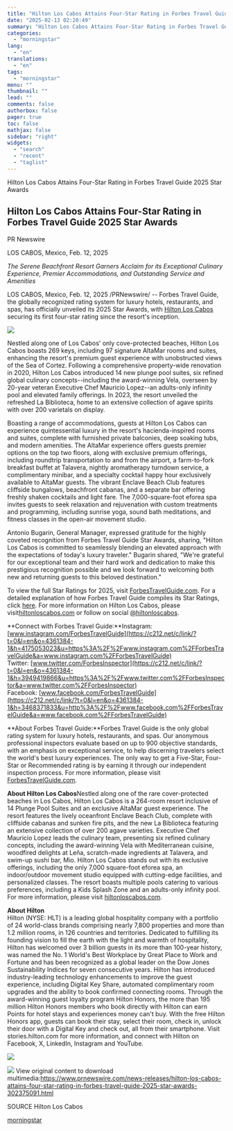 ```yaml
---
title: "Hilton Los Cabos Attains Four-Star Rating in Forbes Travel Guide 2025 Star Awards"
date: "2025-02-13 02:20:49"
summary: "Hilton Los Cabos Attains Four-Star Rating in Forbes Travel Guide 2025 Star Awards Hilton Los Cabos Attains Four-Star Rating in Forbes Travel Guide 2025 Star Awards PR Newswire LOS CABOS, Mexico, Feb. 12, 2025 The Serene Beachfront Resort Garners Acclaim for its Exceptional Culinary Experience, Premier Accommodations, and Outstanding Service..."
categories:
  - "morningstar"
lang:
  - "en"
translations:
  - "en"
tags:
  - "morningstar"
menu: ""
thumbnail: ""
lead: ""
comments: false
authorbox: false
pager: true
toc: false
mathjax: false
sidebar: "right"
widgets:
  - "search"
  - "recent"
  - "taglist"
---
```


Hilton Los Cabos Attains Four-Star Rating in Forbes Travel Guide 2025 Star Awards

Hilton Los Cabos Attains Four-Star Rating in Forbes Travel Guide 2025 Star Awards
---------------------------------------------------------------------------------

PR Newswire

LOS CABOS, Mexico, Feb. 12, 2025


*The Serene Beachfront Resort Garners Acclaim for its Exceptional Culinary Experience, Premier Accommodations, and Outstanding Service and Amenities* 

LOS CABOS, Mexico, Feb. 12, 2025 /PRNewswire/ -- Forbes Travel Guide, the globally recognized rating system for luxury hotels, restaurants, and spas, has officially unveiled its 2025 Star Awards, with [Hilton Los Cabos](https://c212.net/c/link/?t=0&l=en&o=4361384-1&h=3105546865&u=https%3A%2F%2Fwww.hiltonloscabos.com%2F&a=Hilton+Los+Cabos) securing its first four-star rating since the resort's inception.

[![](https://mma.prnewswire.com/media/2618923/Hilton_Los_Cabos_Hotel.jpg)](https://mma.prnewswire.com/media/2618923/Hilton_Los_Cabos_Hotel.html)

Nestled along one of Los Cabos' only cove-protected beaches, Hilton Los Cabos boasts 269 keys, including 97 signature AltaMar rooms and suites, enhancing the resort's premium guest experience with unobstructed views of the Sea of Cortez. Following a comprehensive property-wide renovation in 2020, Hilton Los Cabos introduced 14 new plunge pool suites, six refined global culinary concepts--including the award-winning Vela, overseen by 20-year veteran Executive Chef Mauricio Lopez--an adults-only infinity pool and elevated family offerings. In 2023, the resort unveiled the refreshed La Biblioteca, home to an extensive collection of agave spirits with over 200 varietals on display.

Boasting a range of accommodations, guests at Hilton Los Cabos can experience quintessential luxury in the resort's hacienda-inspired rooms and suites, complete with furnished private balconies, deep soaking tubs, and modern amenities. The AltaMar experience offers guests premier options on the top two floors, along with exclusive premium offerings, including roundtrip transportation to and from the airport, a farm-to-fork breakfast buffet at Talavera, nightly aromatherapy turndown service, a complimentary minibar, and a specialty cocktail happy hour exclusively available to AltaMar guests. The vibrant Enclave Beach Club features cliffside bungalows, beachfront cabanas, and a separate bar offering freshly shaken cocktails and light fare. The 7,000-square-foot eforea spa invites guests to seek relaxation and rejuvenation with custom treatments and programming, including sunrise yoga, sound bath meditations, and fitness classes in the open-air movement studio.

Antonio Bugarin, General Manager, expressed gratitude for the highly coveted recognition from Forbes Travel Guide Star Awards, sharing, "Hilton Los Cabos is committed to seamlessly blending an elevated approach with the expectations of today's luxury traveler." Bugarin shared, "We're grateful for our exceptional team and their hard work and dedication to make this prestigious recognition possible and we look forward to welcoming both new and returning guests to this beloved destination."

To view the full Star Ratings for 2025, visit [ForbesTravelGuide.com](https://c212.net/c/link/?t=0&l=en&o=4361384-1&h=601628711&u=https%3A%2F%2Fwww.forbestravelguide.com%2F&a=ForbesTravelGuide.com). For a detailed explanation of how Forbes Travel Guide compiles its Star Ratings, click [here](https://c212.net/c/link/?t=0&l=en&o=4361384-1&h=1076236885&u=https%3A%2F%2Fwww.forbestravelguide.com%2Fabout&a=here). For more information on Hilton Los Cabos, please visit[hiltonloscabos.com](https://c212.net/c/link/?t=0&l=en&o=4361384-1&h=2842218071&u=https%3A%2F%2Fwww.hiltonloscabos.com%2F&a=hiltonloscabos.com) or follow on social [@hiltonloscabos](https://c212.net/c/link/?t=0&l=en&o=4361384-1&h=228670198&u=https%3A%2F%2Fwww.instagram.com%2Fhiltonloscabos&a=+%40hiltonloscabos).

**Connect with Forbes Travel Guide:**Instagram: [www.instagram.com/ForbesTravelGuide](https://c212.net/c/link/?t=0&l=en&o=4361384-1&h=4175053023&u=https%3A%2F%2Fwww.instagram.com%2FForbesTravelGuide&a=www.instagram.com%2FForbesTravelGuide)  
Twitter: [www.twitter.com/ForbesInspector](https://c212.net/c/link/?t=0&l=en&o=4361384-1&h=3949419866&u=https%3A%2F%2Fwww.twitter.com%2FForbesInspector&a=www.twitter.com%2FForbesInspector)    
Facebook: [www.facebook.com/ForbesTravelGuide](https://c212.net/c/link/?t=0&l=en&o=4361384-1&h=3468371833&u=http%3A%2F%2Fwww.facebook.com%2FForbesTravelGuide&a=www.facebook.com%2FForbesTravelGuide)

**About Forbes Travel Guide:**Forbes Travel Guide is the only global rating system for luxury hotels, restaurants, and spas. Our anonymous professional inspectors evaluate based on up to 900 objective standards, with an emphasis on exceptional service, to help discerning travelers select the world's best luxury experiences. The only way to get a Five-Star, Four-Star or Recommended rating is by earning it through our independent inspection process. For more information, please visit [ForbesTravelGuide.com](https://c212.net/c/link/?t=0&l=en&o=4361384-1&h=2307304304&u=http%3A%2F%2Fforbestravelguide.com%2F&a=ForbesTravelGuide.com).

**About Hilton Los Cabos**Nestled along one of the rare cover-protected beaches in Los Cabos, Hilton Los Cabos is a 264-room resort inclusive of 14 Plunge Pool Suites and an exclusive AltaMar guest experience. The resort features the lively oceanfront Enclave Beach Club, complete with cliffside cabanas and sunken fire pits, and the new La Biblioteca featuring an extensive collection of over 200 agave varieties. Executive Chef Mauricio Lopez leads the culinary team, presenting six refined culinary concepts, including the award-winning Vela with Mediterranean cuisine, woodfired delights at Leña, scratch-made ingredients at Talavera, and swim-up sushi bar, Mio. Hilton Los Cabos stands out with its exclusive offerings, including the only 7,000 square-foot eforea spa, an indoor/outdoor movement studio equipped with cutting-edge facilities, and personalized classes. The resort boasts multiple pools catering to various preferences, including a Kids Splash Zone and an adults-only infinity pool. For more information, please visit [hiltonloscabos.com](https://c212.net/c/link/?t=0&l=en&o=4361384-1&h=2590776160&u=http%3A%2F%2Fwww.hiltonloscabos.com%2F&a=hiltonloscabos.com).

**About Hilton**    
Hilton (NYSE: HLT) is a leading global hospitality company with a portfolio of 24 world-class brands comprising nearly 7,800 properties and more than 1.2 million rooms, in 126 countries and territories. Dedicated to fulfilling its founding vision to fill the earth with the light and warmth of hospitality, Hilton has welcomed over 3 billion guests in its more than 100-year history, was named the No. 1 World's Best Workplace by Great Place to Work and Fortune and has been recognized as a global leader on the Dow Jones Sustainability Indices for seven consecutive years. Hilton has introduced industry-leading technology enhancements to improve the guest experience, including Digital Key Share, automated complimentary room upgrades and the ability to book confirmed connecting rooms. Through the award-winning guest loyalty program Hilton Honors, the more than 195 million Hilton Honors members who book directly with Hilton can earn Points for hotel stays and experiences money can't buy. With the free Hilton Honors app, guests can book their stay, select their room, check in, unlock their door with a Digital Key and check out, all from their smartphone. Visit stories.hilton.com for more information, and connect with Hilton on Facebook, X, LinkedIn, Instagram and YouTube.

[![](https://mma.prnewswire.com/media/2097327/Hilton_Los_Cabos_Logo.jpg)](https://mma.prnewswire.com/media/2097327/Hilton_Los_Cabos_Logo.html)

 ![](https://c212.net/c/img/favicon.png?sn=LA18025&sd=2025-02-12) View original content to download multimedia:<https://www.prnewswire.com/news-releases/hilton-los-cabos-attains-four-star-rating-in-forbes-travel-guide-2025-star-awards-302375091.html>

SOURCE Hilton Los Cabos

[morningstar](https://www.morningstar.com/news/pr-newswire/20250212la18025/hilton-los-cabos-attains-four-star-rating-in-forbes-travel-guide-2025-star-awards)
